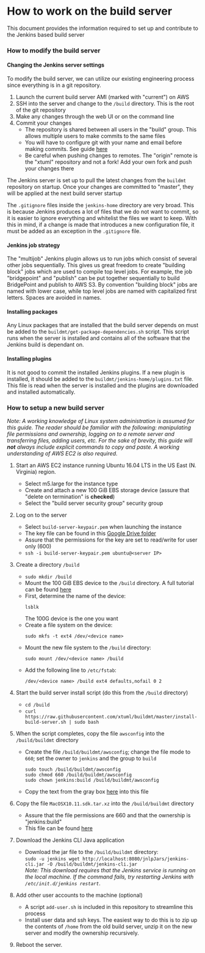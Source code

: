 # How to work on the build server

This document provides the information required to set up and contribute to the
Jenkins based build server

### How to modify the build server

#### Changing the Jenkins server settings

To modify the build server, we can utilize our existing engineering process
since everything is in a git repository.

1. Launch the current build server AMI (marked with "current") on AWS  
2. SSH into the server and change to the `/build` directory. This is the root of
the git repository  
3. Make any changes through the web UI or on the command line  
4. Commit your changes  
    * The repository is shared between all users in the "build" group. This
      allows multiple users to make commits to the same files  
    * You will have to configure git with your name and email before making
      commits. See guide [here](https://git-scm.com/book/en/v2/Getting-Started-First-Time-Git-Setup)  
    * Be careful when pushing changes to remotes. The "origin" remote is the
      "xtuml" repository and not a fork! Add your own fork and push your changes
      there  

The Jenkins server is set up to pull the latest changes from the `buildmt`
repository on startup. Once your changes are committed to "master", they will be
applied at the next build server startup

The `.gitignore` files inside the `jenkins-home` directory are very broad. This
is because Jenkins produces a lot of files that we do not want to commit, so it
is easier to ignore everything and whitelist the files we want to keep. With
this in mind, if a change is made that introduces a new configuration file, it
must be added as an exception in the `.gitignore` file.

#### Jenkins job strategy

The "multijob" Jenkins plugin allows us to run jobs which consist of several
other jobs sequentially. This gives us great freedom to create "building block"
jobs which are used to compile top level jobs. For example, the job
"bridgepoint" and "publish" can be put together sequentially to build
BridgePoint and publish to AWS S3. By convention "building block" jobs are named
with lower case, while top level jobs are named with capitalized first letters.
Spaces are avoided in names.

#### Installing packages

Any Linux packages that are installed that the build server depends on must be
added to the `buildmt/get-package-dependencies.sh` script. This script runs when
the server is installed and contains all of the software that the Jenkins build
is dependant on.

#### Installing plugins

It is not good to commit the installed Jenkins plugins. If a new plugin is
installed, it should be added to the `buildmt/jenkins-home/plugins.txt` file.
This file is read when the server is installed and the plugins are downloaded
and installed automatically.

### How to setup a new build server

_Note: A working knowledge of Linux system administration is assumed for this
guide. The reader should be familiar with the following: manipulating file
permissions and ownership, logging on to a remote server and transferring files,
adding users, etc. For the sake of brevity, this guide will **not** always
include explicit commands to copy and paste. A working understanding of AWS EC2
is also required._

1. Start an AWS EC2 instance running Ubuntu 16.04 LTS in the US East (N.
   Virginia) region. 
   * Select m5.large for the instance type
   * Create and attach a new 100 GiB EBS storage device (assure that "delete on
     termination" is **checked**)
   * Select the "build server security group" security group
2. Log on to the server  
   * Select `build-server-keypair.pem` when launching the instance
   * The key file can be found in this [Google Drive folder](https://drive.google.com/drive/u/1/folders/0B3XvTeswC_kOTXRFeHI0aU1JZGM)
   * Assure that the permissions for the key are set to read/write for user
     only (600)
   * `ssh -i build-server-keypair.pem ubuntu@<server IP>`
3. Create a directory `/build`  
    * `sudo mkdir /build`  
    * Mount the 100 GiB EBS device to the `/build` directory. A full tutorial
      can be found [here](https://docs.aws.amazon.com/AWSEC2/latest/UserGuide/ebs-using-volumes.html)
    * First, determine the name of the device:  
      ```
      lsblk
      ```
      The 100G device is the one you want
    * Create a file system on the device:  
      ```
      sudo mkfs -t ext4 /dev/<device name>
      ```
    * Mount the new file system to the `/build` directory:
      ```
      sudo mount /dev/<device name> /build
      ```
    * Add the following line to `/etc/fstab`:
      ```
      /dev/<device name> /build ext4 defaults,nofail 0 2
      ```
4. Start the build server install script (do this from the `/build` directory)  
    * `cd /build`  
    * `curl https://raw.githubusercontent.com/xtuml/buildmt/master/install-build-server.sh | sudo bash`  
5. When the script completes, copy the file `awsconfig` into the
   `/build/buildmt` directory  

    * Create the file `/build/buildmt/awsconfig`; change the file mode to `660`;
      set the owner to `jenkins` and the group to `build`  
      ```
      sudo touch /build/buildmt/awsconfig
      sudo chmod 660 /build/buildmt/awsconfig
      sudo chown jenkins:build /build/buildmt/awsconfig
      ```
    * Copy the text from the gray box [here](https://docs.google.com/document/d/16iUguxC3uT20UgSO9YvkeP_wm-7pdiRNzZ6cdTt5iO8/edit) into this file  
6. Copy the file `MacOSX10.11.sdk.tar.xz` into the `/build/buildmt` directory  
    * Assure that the file permissions are 660 and that the ownership is
      "jenkins:build"  
    * This file can be found [here](https://drive.google.com/drive/u/1/folders/0B698ZDpSSasPei1FQk9QU3NrenM)  
7. Download the Jenkins CLI Java application
    * Download the jar file to the `/build/buildmt` directory:  
      `sudo -u jenkins wget http://localhost:8080/jnlpJars/jenkins-cli.jar -O /build/buildmt/jenkins-cli.jar`  
      _Note: This download requires that the Jenkins service is running on the
      local machine. If the command fails, try restarting Jenkins with
      `/etc/init.d/jenkins restart`_.
7. Add other user accounts to the machine (optional)  
    * A script `add-user.sh` is included in this repository to streamline this
      process
    * Install user data and ssh keys. The easiest way to do this is to zip up
      the contents of `/home` from the old build server, unzip it on the new
      server and modify the ownership recursively.
8. Reboot the server.
